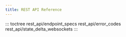 ```yaml
---
title: REST API Reference
---
```


::: toctree
rest_api/endpoint_specs rest_api/error_codes
rest_api/state_delta_websockets
:::

<!--
  Licensed under Creative Commons Attribution 4.0 International License
  https://creativecommons.org/licenses/by/4.0/
-->
